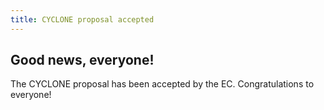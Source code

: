 ```yaml
---
title: CYCLONE proposal accepted
---
```

## Good news, everyone!

The CYCLONE proposal has been accepted by the EC. Congratulations to everyone!